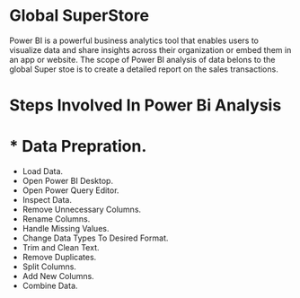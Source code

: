 # **Global SuperStore**
  Power BI is a powerful business analytics tool that enables users to visualize data and share insights across their organization or embed them in an app or website. The scope of Power BI analysis of  data belons to the global Super stoe is to create a detailed report on the sales transactions.

# **Steps Involved In Power Bi Analysis**
# * Data Prepration.
- Load Data.
- Open Power BI Desktop.
- Open Power Query Editor.
- Inspect Data.
- Remove Unnecessary Columns.
- Rename Columns.
- Handle Missing Values.
- Change Data Types To Desired Format.
- Trim and Clean Text.
- Remove Duplicates.
- Split Columns.
- Add New Columns.
- Combine Data.
